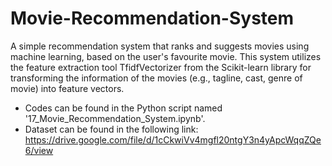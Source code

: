 # Movie-Recommendation-System
A simple recommendation system that ranks and suggests movies using machine learning, based on the user's favourite movie. This system utilizes the feature extraction tool TfidfVectorizer from the Scikit-learn library for transforming the information of the movies (e.g., tagline, cast, genre of movie) into feature vectors. 
- Codes can be found in the Python script named '17_Movie_Recommendation_System.ipynb'. 
- Dataset can be found in the following link: https://drive.google.com/file/d/1cCkwiVv4mgfl20ntgY3n4yApcWqqZQe6/view
